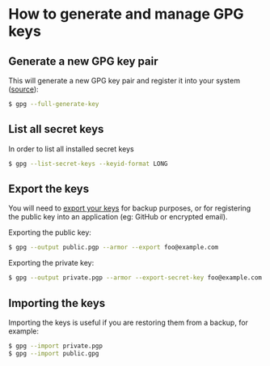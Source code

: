 # How to generate and manage GPG keys

## Generate a new GPG key pair

This will generate a new GPG key pair and register it into your system ([source](https://docs.github.com/en/github/authenticating-to-github/generating-a-new-gpg-key)):

```sh
$ gpg --full-generate-key
```

## List all secret keys

In order to list all installed secret keys

```sh
$ gpg --list-secret-keys --keyid-format LONG
```

## Export the keys

You will need to [export your keys](https://unix.stackexchange.com/questions/481939/how-to-export-a-gpg-private-key-and-public-key-to-a-filenewreg=f4e6ed2de5ad4fd0b35352bd63e304a3) for backup purposes, or for registering the public key into an application (eg: GitHub or encrypted email).

Exporting the public key:

```sh
$ gpg --output public.pgp --armor --export foo@example.com
```

Exporting the private key:

```sh
$ gpg --output private.pgp --armor --export-secret-key foo@example.com
```

## Importing the keys

Importing the keys is useful if you are restoring them from a backup, for example:

```sh
$ gpg --import private.pgp
$ gpg --import public.gpg
```
